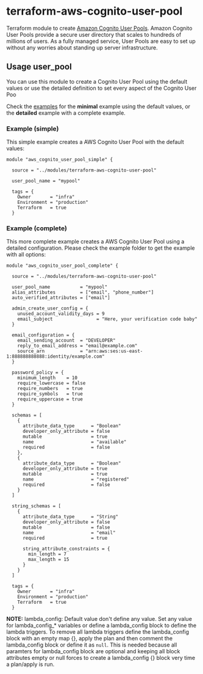 # terraform-aws-cognito-user-pool

Terraform module to create [Amazon Cognito User Pools](https://aws.amazon.com/cognito/). Amazon Cognito User Pools provide a secure user directory that scales to hundreds of millions of users. As a fully managed service, User Pools are easy to set up without any worries about standing up server infrastructure.

## Usage user_pool

You can use this module to create a Cognito User Pool using the default values or use the detailed definition to set every aspect of the Cognito User Poo

Check the [examples](examples/) for the  **minimal** example using the default values, or the **detailed**  example with a complete example.

### Example (simple)

This simple example creates a AWS Cognito User Pool with the default values:

```
module "aws_cognito_user_pool_simple" {

  source = "../modules/terraform-aws-cognito-user-pool"

  user_pool_name = "mypool"

  tags = {
    Owner       = "infra"
    Environment = "production"
    Terraform   = true
  }
```

### Example (complete)

This more complete example creates a AWS Cognito User Pool using a detailed configuration. Please check the example folder to get the example with all options:

```
module "aws_cognito_user_pool_complete" {

  source = "../modules/terraform-aws-cognito-user-pool"

  user_pool_name           = "mypool"
  alias_attributes         = ["email", "phone_number"]
  auto_verified_attributes = ["email"]

  admin_create_user_config = {
    unused_account_validity_days = 9
    email_subject                = "Here, your verification code baby"
  }

  email_configuration = {
    email_sending_account  = "DEVELOPER"
    reply_to_email_address = "email@example.com"
    source_arn             = "arn:aws:ses:us-east-1:888888888888:identity/example.com"
  }

  password_policy = {
    minimum_length    = 10
    require_lowercase = false
    require_numbers   = true
    require_symbols   = true
    require_uppercase = true
  }

  schemas = [
    {
      attribute_data_type      = "Boolean"
      developer_only_attribute = false
      mutable                  = true
      name                     = "available"
      required                 = false
    },
    {
      attribute_data_type      = "Boolean"
      developer_only_attribute = true
      mutable                  = true
      name                     = "registered"
      required                 = false
    }
  ]

  string_schemas = [
    {
      attribute_data_type      = "String"
      developer_only_attribute = false
      mutable                  = false
      name                     = "email"
      required                 = true

      string_attribute_constraints = {
        min_length = 7
        max_length = 15
      }
    }
  ]

  tags = {
    Owner       = "infra"
    Environment = "production"
    Terraform   = true
  }

```

**NOTE:** lambda_config: Default value don't define any value. Set any value for lambda_config\_* variables or define a lambda_config block to define the lambda triggers. To remove all lambda triggers define the lambda_config block with an empty map {}, apply the plan and then comment the lambda_config block or define it as `null`. This is needed because all paramters for lambda_config block are optional and keeping all block attributes empty or null forces to create a lambda_config {} block very time a plan/apply is run.